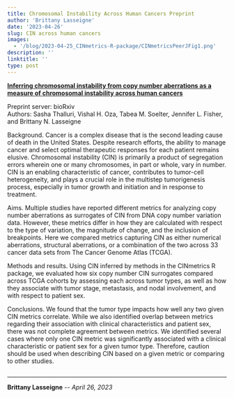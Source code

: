 ```yaml
---
title: Chromosomal Instability Across Human Cancers Preprint
author: 'Brittany Lasseigne'
date: '2023-04-26'
slug: CIN across human cancers
images: 
  - '/blog/2023-04-25_CINmetrics-R-package/CINmetricsPeerJFig1.png'
description: ''
linktitle: ''
type: post
---
```


__<a href="https://www.ncbi.nlm.nih.gov/pmc/articles/PMC10245901/" target="_blank">Inferring chromosomal instability from copy number aberrations as a measure of chromosomal instability across human cancers</a>__

Preprint server: bioRxiv<br>
Authors: Sasha Thalluri, Vishal H. Oza, Tabea M. Soelter, Jennifer L. Fisher, and Brittany N. Lasseigne

Background. 
Cancer is a complex disease that is the second leading cause of death in the United States. Despite research efforts, the ability to manage cancer and select optimal therapeutic responses for each patient remains elusive. Chromosomal instability (CIN) is primarily a product of segregation errors wherein one or many chromosomes, in part or whole, vary in number. CIN is an enabling characteristic of cancer, contributes to tumor-cell heterogeneity, and plays a crucial role in the multistep tumorigenesis process, especially in tumor growth and initiation and in response to treatment.

Aims. 
Multiple studies have reported different metrics for analyzing copy number aberrations as surrogates of CIN from DNA copy number variation data. However, these metrics differ in how they are calculated with respect to the type of variation, the magnitude of change, and the inclusion of breakpoints. Here we compared metrics capturing CIN as either numerical aberrations, structural aberrations, or a combination of the two across 33 cancer data sets from The Cancer Genome Atlas (TCGA).

Methods and results. 
Using CIN inferred by methods in the CINmetrics R package, we evaluated how six copy number CIN surrogates compared across TCGA cohorts by assessing each across tumor types, as well as how they associate with tumor stage, metastasis, and nodal involvement, and with respect to patient sex.

Conclusions. 
We found that the tumor type impacts how well any two given CIN metrics correlate. While we also identified overlap between metrics regarding their association with clinical characteristics and patient sex, there was not complete agreement between metrics. We identified several cases where only one CIN metric was significantly associated with a clinical characteristic or patient sex for a given tumor type. Therefore, caution should be used when describing CIN based on a given metric or comparing to other studies.


<img src="/blog/2023-04-26_CIN-cancers/CINcancerFig3.png" alt="">

---
**Brittany Lasseigne** -- _April 26, 2023_<br>